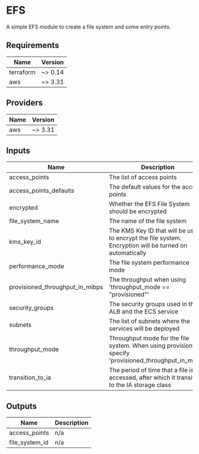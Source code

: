 # EFS

A simple EFS module to create a file system and some entry points.

<!-- BEGINNING OF PRE-COMMIT-TERRAFORM DOCS HOOK -->
## Requirements

| Name | Version |
|------|---------|
| terraform | ~> 0.14 |
| aws | ~> 3.31 |

## Providers

| Name | Version |
|------|---------|
| aws | ~> 3.31 |

## Inputs

| Name | Description | Type | Default | Required |
|------|-------------|------|---------|:--------:|
| access\_points | The list of access points | `map(any)` | `{}` | no |
| access\_points\_defaults | The default values for the access points | `map(any)` | `{}` | no |
| encrypted | Whether the EFS File System should be encrypted | `bool` | `false` | no |
| file\_system\_name | The name of the file system | `string` | `""` | no |
| kms\_key\_id | The KMS Key ID that will be used to encrypt the file system. Encryption will be turned on automatically | `string` | `""` | no |
| performance\_mode | The file system performance mode | `string` | `"generalPurpose"` | no |
| provisioned\_throughput\_in\_mibps | The throughput when using 'throughput\_mode == "provisioned"' | `number` | `0` | no |
| security\_groups | The security groups used in the ALB and the ECS service | `list(string)` | n/a | yes |
| subnets | The list of subnets where the services will be deployed | `list(string)` | n/a | yes |
| throughput\_mode | Throughput mode for the file system. When using provisioned, specify 'provisioned\_throughput\_in\_mibps' | `string` | `"bursting"` | no |
| transition\_to\_ia | The period of time that a file is not accessed, after which it transitions to the IA storage class | `string` | `""` | no |

## Outputs

| Name | Description |
|------|-------------|
| access\_points | n/a |
| file\_system\_id | n/a |

<!-- END OF PRE-COMMIT-TERRAFORM DOCS HOOK -->
